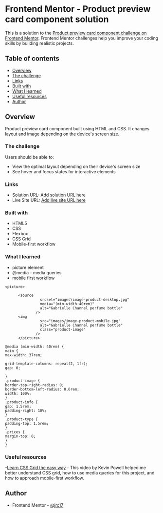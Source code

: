 # Frontend Mentor - Product preview card component solution

This is a solution to the [Product preview card component challenge on Frontend Mentor](https://www.frontendmentor.io/challenges/product-preview-card-component-GO7UmttRfa). Frontend Mentor challenges help you improve your coding skills by building realistic projects.

## Table of contents

- [Overview](#overview)
- [The challenge](#the-challenge)
- [Links](#links)
- [Built with](#built-with)
- [What I learned](#what-i-learned)
- [Useful resources](#useful-resources)
- [Author](#author)

## Overview

Product preview card component built using HTML and CSS. It changes layout and image depending on the device's screen size.

### The challenge

Users should be able to:

- View the optimal layout depending on their device's screen size
- See hover and focus states for interactive elements

### Links

- Solution URL: [Add solution URL here](https://your-solution-url.com)
- Live Site URL: [Add live site URL here](https://your-live-site-url.com)

### Built with

- HTML5
- CSS
- Flexbox
- CSS Grid
- Mobile-first workflow

### What I learned

- picture element
- @media - media queries
- mobile first workflow

```html:
<picture>

      <source
                srcset="images\image-product-desktop.jpg"
                media="(min-width:40rem)"
                alt="Gabrielle Channel perfume bottle"
              />
      <img
                src="images/image-product-mobile.jpg"
                alt="Gabrielle Channel perfume bottle"
                class="product-image"
              />
      </picture>
```

```css:
@media (min-width: 40rem) {
main {
max-width: 37rem;

grid-template-columns: repeat(2, 1fr);
gap: 0;

}
.product-image {
border-top-right-radius: 0;
border-bottom-left-radius: 0.6rem;
width: 100%;
}
.product-info {
gap: 1.5rem;
padding-right: 10%;
}
.product-type {
padding-top: 1.5rem;
}
.prices {
margin-top: 0;
}
}
```

### Useful resources

-[Learn CSS Grid the easy way](https://www.youtube.com/watch?v=rg7Fvvl3taU) - This video by Kevin Powell helped me better understand CSS grid, how to use media queries for this project, and how to approach mobile-first workflow.

## Author

- Frontend Mentor - [@jrc17](https://www.frontendmentor.io/profile/jrc17)

```

```
